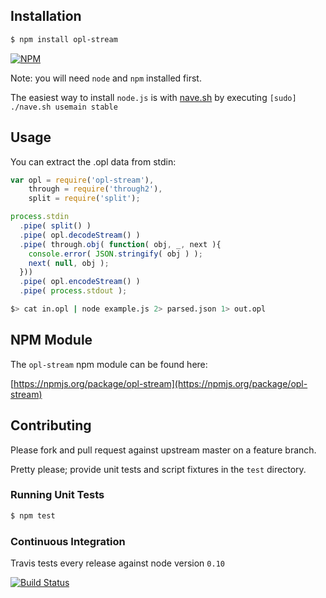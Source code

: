 ## Installation

```bash
$ npm install opl-stream
```

[![NPM](https://nodei.co/npm/opl-stream.png?downloads=true&stars=true)](https://nodei.co/npm/opl-stream)

Note: you will need `node` and `npm` installed first.

The easiest way to install `node.js` is with [nave.sh](https://github.com/isaacs/nave) by executing `[sudo] ./nave.sh usemain stable`

## Usage

You can extract the .opl data from stdin:

```javascript
var opl = require('opl-stream'),
    through = require('through2'),
    split = require('split');

process.stdin
  .pipe( split() )
  .pipe( opl.decodeStream() )
  .pipe( through.obj( function( obj, _, next ){
    console.error( JSON.stringify( obj ) );
    next( null, obj );
  }))
  .pipe( opl.encodeStream() )
  .pipe( process.stdout );
```

```bash
$> cat in.opl | node example.js 2> parsed.json 1> out.opl
```

## NPM Module

The `opl-stream` npm module can be found here:

[https://npmjs.org/package/opl-stream](https://npmjs.org/package/opl-stream)

## Contributing

Please fork and pull request against upstream master on a feature branch.

Pretty please; provide unit tests and script fixtures in the `test` directory.

### Running Unit Tests

```bash
$ npm test
```

### Continuous Integration

Travis tests every release against node version `0.10`

[![Build Status](https://travis-ci.org/geopipes/opl-stream.png?branch=master)](https://travis-ci.org/geopipes/opl-stream)
